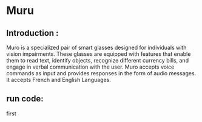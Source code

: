 # Muru

## Introduction :
Muro is a specialized pair of smart glasses designed for individuals with vision impairments. These glasses are equipped with features that enable them to read text, identify objects, recognize different currency bills, and engage in verbal communication with the user. Muro accepts voice commands as input and provides responses in the form of audio messages. It accepts French and English Languages. 

## run code:

first
